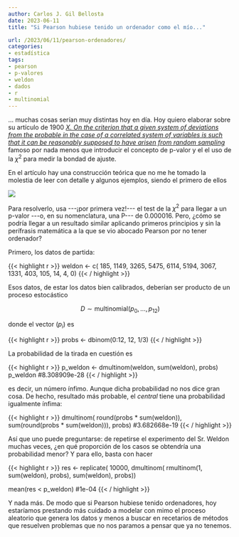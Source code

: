 ```yaml
---
author: Carlos J. Gil Bellosta
date: 2023-06-11
title: "Si Pearson hubiese tenido un ordenador como el mío..."

url: /2023/06/11/pearson-ordenadores/
categories:
- estadística
tags:
- pearson
- p-valores
- weldon
- dados
- r
- multinomial
---
```


... muchas cosas serían muy distintas hoy en día. Hoy quiero elaborar sobre su artículo de 1900 [_X. On the criterion that a given system of deviations from the probable in the case of a correlated system of variables is such that it can be reasonably supposed to have arisen from random sampling_](http://dx.doi.org/10.1080/14786440009463897)
famoso por nada menos que introducir el concepto de p-valor y el el uso de la $\chi^2$ para medir la bondad de ajuste.

En el artículo hay una construcción teórica que no me he tomado la molestia de leer con detalle y algunos ejemplos, siendo el primero de ellos

![](/wp-uploads/2023/pearson-p-valor.png#center)

Para resolverlo, usa ---¡por primera vez!--- el test de la $\chi^2$ para llegar a un p-valor ---o, en su nomenclatura, una P--- de 0.000016. Pero, ¿cómo se podría llegar a un resultado similar aplicando primeros principios y sin la perífrasis matemática a la que se vio abocado Pearson por no tener ordenador?

Primero, los datos de partida:

{{< highlight r >}}
weldon <- c(
     185, 1149, 3265, 5475,
    6114, 5194, 3067, 1331,
     403,  105,   14,    4,
       0)
{{< / highlight >}}

Esos datos, de estar los datos bien calibrados, deberían ser producto de un proceso estocástico

$$D \sim \text{multinomial}(p_0, \dots, p_{12})$$

donde el vector $(p_i)$ es

{{< highlight r >}}
probs <- dbinom(0:12, 12, 1/3)
{{< / highlight >}}

La probabilidad de la tirada en cuestión es

{{< highlight r >}}
p_weldon <- dmultinom(weldon, sum(weldon), probs)
p_weldon
#8.308909e-28
{{< / highlight >}}

es decir, un número ínfimo. Aunque dicha probabilidad no nos dice gran cosa. De hecho, resultado más probable, el _central_ tiene una probabilidad igualmente ínfima:

{{< highlight r >}}
dmultinom(
    round(probs * sum(weldon)),
    sum(round(probs * sum(weldon))),
    probs)
#3.682668e-19
{{< / highlight >}}

Así que uno puede preguntarse: de repetirse el experimento del Sr. Weldon muchas veces, ¿en qué proporción de los casos se obtendría una probabilidad menor? Y para ello, basta con hacer

{{< highlight r >}}
res <- replicate(
  10000,
  dmultinom(
    rmultinom(1, sum(weldon), probs),
    sum(weldon), probs))

mean(res < p_weldon)
#1e-04
{{< / highlight >}}

Y nada más. De modo que si Pearson hubiese tenido ordenadores, hoy estaríamos prestando más cuidado a modelar con mimo el proceso aleatorio que genera los datos y menos a buscar en recetarios de métodos que resuelven problemas que no nos paramos a pensar que ya no tenemos.
